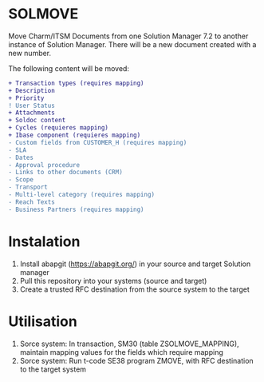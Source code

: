# SOLMOVE
Move Charm/ITSM Documents from one Solution Manager 7.2 to another instance of Solution Manager. 
There will be a new document created with a new number.

The following content will be moved:
```diff
+ Transaction types (requires mapping)
+ Description
+ Priority
! User Status
+ Attachments
+ Soldoc content
+ Cycles (requieres mapping)
+ Ibase component (requieres mapping)
- Custom fields from CUSTOMER_H (requires mapping)
- SLA
- Dates
- Approval procedure
- Links to other documents (CRM)
- Scope
- Transport
- Multi-level category (requires mapping)
- Reach Texts
- Business Partners (requires mapping)
```

# Instalation
1) Install abapgit (https://abapgit.org/) in your source and target Solution manager
2) Pull this repository into your systems (source and target)
3) Create a trusted RFC destination from the source system to the target

# Utilisation
1)  Sorce system: In transaction, SM30 (table ZSOLMOVE_MAPPING), maintain mapping values for the fields which require mapping
2)  Sorce system: Run t-code SE38 program ZMOVE, with RFC destination to the target system 
